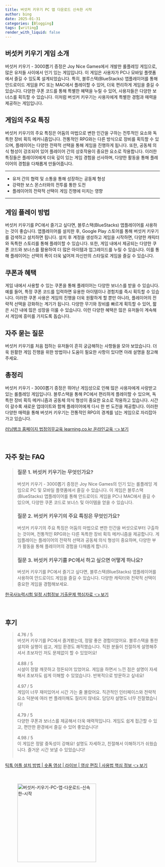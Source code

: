 ```yaml
---
title: 버섯커 키우기 PC 앱 다운로드 신속한 시작
author: bing
date: 2025-01-31
categories: [Blogging]
tags: [writing]
render_with_liquid: false
---
```



<h2 id='버섯커_키우기_게임_소개'>버섯커 키우기 게임 소개</h2>

<p>버섯커 키우기 - 3000뽑기 증정은 Joy Nice Games에서 개발한 롤플레잉 게임으로, 많은 유저들 사이에서 인기 있는 게임입니다. 이 게임은 사용자가 PC나 모바일 플랫폼에서 즐길 수 있도록 설계되었습니다. 특히, 블루스택(BlueStacks) 앱플레이어를 통해 안드로이드 게임을 PC 또는 MAC에서 플레이할 수 있어, 더욱 편리하게 게임을 즐길 수 있습니다. 다양한 쿠폰 코드를 통해 특별한 혜택을 누릴 수 있어, 사용자들은 다양한 보너스를 획득할 수 있습니다. 이처럼 버섯커 키우기는 사용자에게 특별한 경험과 매력을 제공하는 게임입니다.</p>

<h2 id='게임의_주요_특징'>게임의 주요 특징</h2>

<p>버섯커 키우기의 주요 특징은 어둠의 마법으로 변한 인간을 구하는 전투적인 요소와 독특한 장비 획득 메커니즘입니다. 전통적인 RPG와는 다른 방식으로 장비를 획득할 수 있으며, 플레이어는 다양한 전략적 선택을 통해 게임을 진행하게 됩니다. 또한, 공동체 의식 형성이 강조되어 있어 플레이어 간의 상호작용이 중요한 요소로 작용합니다. 이러한 특징들은 플레이어에게 더욱 깊이 있는 게임 경험을 선사하며, 다양한 활동을 통해 플레이어의 경험을 다채롭게 만들어줍니다.</p>

<hr />

<ul>
    <li>유저 간의 협력 및 소통을 통해 성장하는 공동체 형성</li>
    <li>강력한 보스 몬스터와의 전투를 통한 도전</li>
    <li>플레이어의 전략적 선택이 게임 진행에 미치는 영향</li>
</ul>

<hr />

<h2 id='게임_플레이_방법'>게임 플레이 방법</h2>

<p>버섯커 키우기를 PC에서 즐기고 싶다면, 블루스택(BlueStacks) 앱플레이어를 사용하는 것이 좋습니다. 앱플레이어를 설치한 후, Google Play 스토어를 통해 버섯커 키우기를 검색하고 설치하면 됩니다. 설치 후 계정을 생성하고 게임을 시작하면, 다양한 캐릭터와 독특한 스토리를 통해 플레이할 수 있습니다. 또한, 게임 내에서 제공되는 다양한 쿠폰 코드와 보너스를 활용하여 더 많은 아이템과 업그레이드를 누릴 수 있습니다. 이를 통해 플레이어는 선택의 폭이 더욱 넓어져 자신만의 스타일로 게임을 즐길 수 있습니다.</p>

<h2 id='쿠폰과_혜택'>쿠폰과 혜택</h2>

<p>게임 내에서 사용할 수 있는 쿠폰을 통해 플레이어는 다양한 보너스를 받을 수 있습니다. 예를 들어, 특정 쿠폰 코드를 입력하면 유용한 아이템이나 경험치를 즉시 획득할 수 있습니다. 이러한 쿠폰 사용은 게임의 진행을 더욱 원활하게 할 뿐만 아니라, 플레이어의 전략적 선택을 강화하는 계기가 됩니다. 다양한 무기와 장비를 빠르게 획득할 수 있어, 짧은 시간 내에 많은 성장을 이룰 수 있습니다. 이런 다양한 혜택은 많은 유저들이 계속해서 게임에 흥미를 가지도록 돕습니다.</p>

<h2 id='자주_묻는_질문'>자주 묻는 질문</h2>

<p>버섯커 키우기를 처음 접하는 유저들이 흔히 궁금해하는 사항들을 모아 보았습니다. 더욱 원활한 게임 진행을 위한 방법이나 도움이 필요한 사항이 있다면 아래 설명을 참고해 주세요.</p>

<h2 id='총정리'>총정리</h2>

<p>버섯커 키우기 - 3000뽑기 증정은 뛰어난 게임성으로 인해 많은 사용자에게 사랑받고 있는 롤플레잉 게임입니다. 블루스택을 통해 PC에서 편리하게 플레이할 수 있으며, 독특한 장비 획득 메커니즘과 공동체 의식 형성이 중요한 요소로 작용하고 있습니다. 시간이 갈수록 새로운 업데이트와 함께 플레이어에게 다시 한 번 도전을 제공합니다. 이러한 다양한 매력을 통해 버섯커 키우기는 전통적인 RPG의 경계를 넘는 게임으로 자리잡아가고 있습니다.</p>


<p><a class="click-button" title="러닝뱅크 홈페이지 법정의무교육 learning.co.kr 온라인교육" href="https://yellowplanner.github.io/posts/%EB%9F%AC%EB%8B%9D%EB%B1%85%ED%81%AC-%ED%99%88%ED%8E%98%EC%9D%B4%EC%A7%80-%EB%B2%95%EC%A0%95%EC%9D%98%EB%AC%B4%EA%B5%90%EC%9C%A1-learning.co.kr-%EC%98%A8%EB%9D%BC%EC%9D%B8%EA%B5%90%EC%9C%A1/" rel="dofollow">러닝뱅크 홈페이지 법정의무교육 learning.co.kr 온라인교육 👈 보기</a></p><br>
<h2 id='자주_찾는_FAQ'>자주 찾는 FAQ</h2>
<div itemscope="" itemtype="https://schema.org/FAQPage"> 
<blockquote> 
<div itemscope="" itemprop="mainEntity" itemtype="https://schema.org/Question"> 
<h3 itemprop="name">질문 1. 버섯커 키우기는 무엇인가요?</h3> 
<div itemscope="" itemprop="acceptedAnswer" itemtype="https://schema.org/Answer"> 
<span itemprop="text"> 
<p>버섯커 키우기 - 3000뽑기 증정은 Joy Nice Games의 인기 있는 롤플레잉 게임으로 PC 및 모바일 플랫폼에서 즐길 수 있습니다. 이 게임은 블루스택(BlueStacks) 앱플레이어를 통해 안드로이드 게임을 PC나 MAC에서 즐길 수 있으며, 다양한 쿠폰 코드로 보너스 및 아이템을 얻을 수 있습니다.</p> 
</span> 
</div> 
</div> 

<div itemscope="" itemprop="mainEntity" itemtype="https://schema.org/Question"> 
<h3 itemprop="name">질문 2. 버섯커 키우기의 주요 특징은 무엇인가요?</h3> 
<div itemscope="" itemprop="acceptedAnswer" itemtype="https://schema.org/Answer"> 
<span itemprop="text"> 
<p>버섯커 키우기의 주요 특징은 어둠의 마법으로 변한 인간을 버섯으로부터 구출하는 것이며, 전통적인 RPG와는 다른 독특한 장비 획득 메커니즘을 제공합니다. 게임플레이는 플레이어의 전략적 선택과 공동체 의식 형성이 중요하며, 다양한 부가 활동을 통해 플레이어의 경험을 다채롭게 합니다.</p> 
</span> 
</div> 
</div> 

<div itemscope="" itemprop="mainEntity" itemtype="https://schema.org/Question"> 
<h3 itemprop="name">질문 3. 버섯커 키우기를 PC에서 하고 싶으면 어떻게 하나요?</h3> 
<div itemscope="" itemprop="acceptedAnswer" itemtype="https://schema.org/Answer"> 
<span itemprop="text"> 
<p>버섯커 키우기를 PC에서 즐기고 싶다면, 블루스택(BlueStacks) 앱플레이어를 사용하여 안드로이드 게임을 즐길 수 있습니다. 다양한 캐릭터와 전략적 선택이 중요한 게임을 경험해보세요.</p> 
</span> 
</div> 
</div> 
</blockquote> 
</div>
<p><a class="click-button" title="한국사능력시험 일정 시험정보 기출문제 핵심자료" href="https://yellowplanner.github.io/posts/%ED%95%9C%EA%B5%AD%EC%82%AC%EB%8A%A5%EB%A0%A5%EC%8B%9C%ED%97%98-%EC%9D%BC%EC%A0%95-%EC%8B%9C%ED%97%98%EC%A0%95%EB%B3%B4-%EA%B8%B0%EC%B6%9C%EB%AC%B8%EC%A0%9C-%ED%95%B5%EC%8B%AC%EC%9E%90%EB%A3%8C/" rel="dofollow">한국사능력시험 일정 시험정보 기출문제 핵심자료 👈 보기</a></p><br>
<h2 id='후기'>후기</h2>
<div itemscope itemtype="https://schema.org/Product">
  <blockquote>
  <div itemprop="review" itemscope itemtype="https://schema.org/Review">
      <div itemprop="reviewRating" itemscope itemtype="https://schema.org/Rating"> <span itemprop="ratingValue">4.76</span> / <span itemprop="bestRating">5</span> </div>
      <span itemprop="reviewBody">버섯커 키우기를 PC에서 즐겨봤는데, 정말 좋은 경험이었어요. 블루스택을 통한 설치와 실행이 쉽고, 게임 환경도 쾌적했습니다. 직원 분들이 친절하게 설명해주셔서 초보자인 저도 문제없이 할 수 있었어요!</span>
  </div>
  <br>
  <div itemprop="review" itemscope itemtype="https://schema.org/Review">
      <div itemprop="reviewRating" itemscope itemtype="https://schema.org/Rating"> <span itemprop="ratingValue">4.88</span> / <span itemprop="bestRating">5</span> </div>
      <span itemprop="reviewBody">시설이 정말 깨끗하고 정돈되어 있었어요. 게임을 하면서 느낀 점은 설명이 자세해서 초보자도 쉽게 이해할 수 있었습니다. 반복적으로 방문하고 싶네요!</span>
  </div>
  <br>
  <div itemprop="review" itemscope itemtype="https://schema.org/Review">
      <div itemprop="reviewRating" itemscope itemtype="https://schema.org/Rating"> <span itemprop="ratingValue">4.97</span> / <span itemprop="bestRating">5</span> </div>
      <span itemprop="reviewBody">게임이 너무 재미있어서 시간 가는 줄 몰랐어요. 직관적인 인터페이스와 전략적 요소 덕분에 여러 번 플레이해도 질리지 않네요. 담당자 설명도 너무 친절했습니다!</span>
  </div>
  <br>
  <div itemprop="review" itemscope itemtype="https://schema.org/Review">
      <div itemprop="reviewRating" itemscope itemtype="https://schema.org/Rating"> <span itemprop="ratingValue">4.79</span> / <span itemprop="bestRating">5</span> </div>
      <span itemprop="reviewBody">다양한 쿠폰과 보너스를 제공해서 더욱 매력적입니다. 게임도 쉽게 접근할 수 있고, 편안한 환경에서 즐길 수 있어 좋았습니다!</span>
  </div>
  <br>
  <div itemprop="review" itemscope itemtype="https://schema.org/Review">
      <div itemprop="reviewRating" itemscope itemtype="https://schema.org/Rating"> <span itemprop="ratingValue">4.98</span> / <span itemprop="bestRating">5</span> </div>
      <span itemprop="reviewBody">이 게임은 정말 중독성이 강해요! 설명도 자세하고, 친절해서 이해하기가 쉬웠습니다. 즐거운 시간 보낼 수 있었습니다!</span>
  </div>
  <br>
  </blockquote>
</div>
<p><a class="click-button" title="틱톡 어플 설치 방법 | 숏폼 영상 | 라이브 | 영상 편집 | 사용법 핵심 정보" href="https://yellowplanner.github.io/posts/%ED%8B%B1%ED%86%A1-%EC%96%B4%ED%94%8C-%EC%84%A4%EC%B9%98-%EB%B0%A9%EB%B2%95-%EC%88%8F%ED%8F%BC-%EC%98%81%EC%83%81-%EB%9D%BC%EC%9D%B4%EB%B8%8C-%EC%98%81%EC%83%81-%ED%8E%B8%EC%A7%91-%EC%82%AC%EC%9A%A9%EB%B2%95-%ED%95%B5%EC%8B%AC-%EC%A0%95%EB%B3%B4/" rel="dofollow">틱톡 어플 설치 방법 | 숏폼 영상 | 라이브 | 영상 편집 | 사용법 핵심 정보 👈 보기</a></p><br>
<figure class="image"><img src="https://yellowplanner.github.io/assets/img/thumbnail/버섯커-키우기-PC-앱-다운로드-신속한-시작.webp" alt="버섯커-키우기-PC-앱-다운로드-신속한-시작" width="256" height="256"></figure>